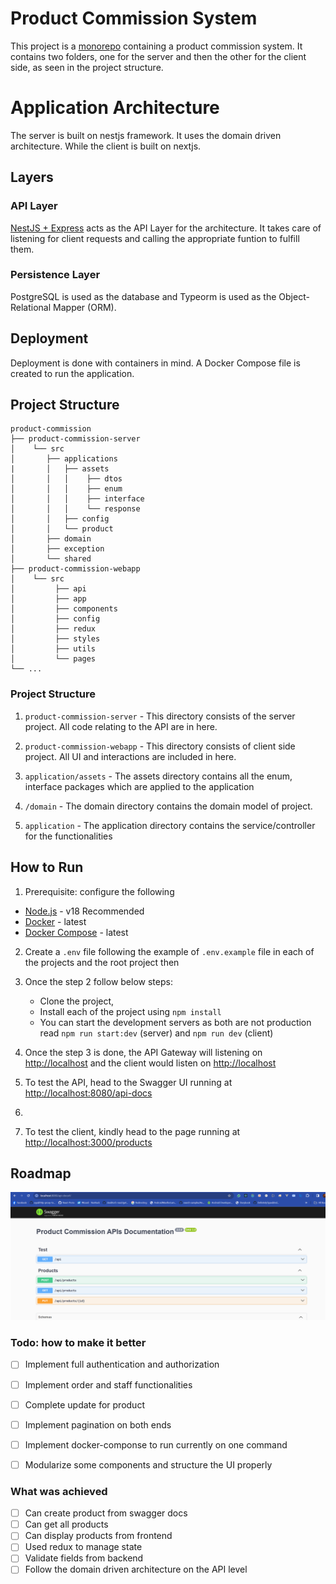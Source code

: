 # Product Commission System

This project is a [monorepo](https://monorepo.tools/) containing a product commission system. It contains two folders, one for the server and then the other for the client side, as seen in the project structure.

# Application Architecture

The server is built on nestjs framework. It uses the domain driven architecture. While the client is built on nextjs.


## Layers

### API Layer

[NestJS + Express](https://nestjs.com/) acts as the API Layer for the architecture. It takes care of listening for client requests and calling the appropriate funtion to fulfill them.

### Persistence Layer

PostgreSQL is used as the database and Typeorm is used as the Object-Relational Mapper (ORM).

## Deployment

Deployment is done with containers in mind. A Docker Compose file is created to run the application.

## Project Structure

```
product-commission
├── product-commission-server
│    └── src
│       ├── applications
|       │   ├── assets
│       │   │    ├── dtos
│       │   │    ├── enum
│       │   │    ├── interface
│       │   │    └── response
│       │   ├── config
│       │   └── product
│       ├── domain
│       ├── exception
│       └── shared
├── product-commission-webapp
│    └── src
│         ├── api 
│         ├── app
│         ├── components
│         ├── config
│         ├── redux
│         ├── styles
│         ├── utils
│         └── pages
└── ...
```

### Project Structure

1. `product-commission-server` - This directory consists of the server project. All code relating to the API are in here.

2. `product-commission-webapp` - This directory consists of client side project. All UI and interactions are included in here.

4. `application/assets` - The assets directory contains all the enum, interface packages which are applied to the application

5. `/domain` - The domain directory contains the domain model of project.

6. `application` - The application directory contains the service/controller for the functionalities

## How to Run

1. Prerequisite: configure the following
- [Node.js](https://nodejs.org/en/) - v18 Recommended
- [Docker](https://docs.docker.com/get-docker/) - latest
- [Docker Compose](https://docs.docker.com/compose/install/) - latest

2. Create a `.env` file following the example of `.env.example` file in each of the projects and the root project then

3. Once the step 2 follow below steps:
   - Clone the project,
   - Install each of the project using `npm install`
   - You can start the development servers as both are not production read `npm run start:dev` (server) and `npm run dev` (client)

4. Once the step 3 is done, the API Gateway will listening on [http://localhost](http://localhost:8080) and the client would listen on [http://localhost](http://localhost:3000)

5. To test the API, head to the Swagger UI running at [http://localhost:8080/api-docs](http://localhost:8080/api-docs)
6. 
6. To test the client, kindly head to the page running at [http://localhost:3000/products](http://localhost:3000/products)

## Roadmap

![img.png](swagger.png)


### Todo: how to make it better

- [ ] Implement full authentication and authorization
- [ ] Implement order and staff functionalities
- [ ] Complete update for product
- [ ] Implement pagination on both ends
- [ ] Implement docker-componse to run currently on one command
- [ ] Modularize some components and structure the UI properly


### What was achieved
- [ ] Can create product from swagger docs
- [ ] Can get all products
- [ ] Can display products from frontend
- [ ] Used redux to manage state
- [ ] Validate fields from backend
- [ ] Follow the domain driven architecture on the API level